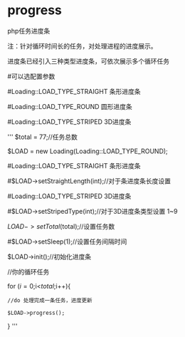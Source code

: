 # progress
php任务进度条

注：针对循环时间长的任务，对处理进程的进度展示。

进度条已经引入三种类型进度条，可依次展示多个循环任务


#可以选配置参数

#Loading::LOAD_TYPE_STRAIGHT 条形进度条

#Loading::LOAD_TYPE_ROUND 圆形进度条

#Loading::LOAD_TYPE_STRIPED 3D进度条

'''
$total = 77;//任务总数

$LOAD = new Loading(Loading::LOAD_TYPE_ROUND);

#Loading::LOAD_TYPE_STRAIGHT 条形进度条

#$LOAD->setStraightLength(int);//对于条进度条长度设置

#Loading::LOAD_TYPE_STRIPED 3D进度条

#$LOAD->setStripedType(int);//对于3D进度条类型设置 1~9

$LOAD->setTotal($total);//设置任务数

#$LOAD->setSleep(1);//设置任务间隔时间

$LOAD->init();//初始化进度条

//你的循环任务

for ($i=0;$i<$total;$i++){

    //do 处理完成一条任务，进度更新
    
    $LOAD->progress();
    
}
'''


